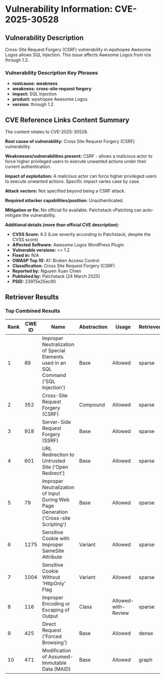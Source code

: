 # Vulnerability Information: CVE-2025-30528

## Vulnerability Description
Cross-Site Request Forgery (CSRF) vulnerability in wpshopee Awesome Logos allows SQL Injection. This issue affects Awesome Logos from n/a through 1.2.

### Vulnerability Description Key Phrases
- **rootcause:** **weakness**
- **weakness:** **cross-site request forgery**
- **impact:** SQL Injection
- **product:** wpshopee Awesome Logos
- **version:** through 1.2

## CVE Reference Links Content Summary
The content relates to CVE-2025-30528.

**Root cause of vulnerability:**
Cross Site Request Forgery (CSRF) vulnerability.

**Weaknesses/vulnerabilities present:**
CSRF - allows a malicious actor to force higher privileged users to execute unwanted actions under their current authentication.

**Impact of exploitation:**
A malicious actor can force higher privileged users to execute unwanted actions. Specific impact varies case by case.

**Attack vectors:**
Not specified beyond being a CSRF attack.

**Required attacker capabilities/position:**
Unauthenticated.

**Mitigation or fix:**
No official fix available. Patchstack vPatching can auto-mitigate the vulnerability.

**Additional details (more than official CVE description):**
*   **CVSS Score:** 9.3 (Low severity according to Patchstack, despite the CVSS score)
*   **Affected Software:** Awesome Logos WordPress Plugin
*   **Vulnerable versions:** <= 1.2
*   **Fixed in:** N/A
*   **OWASP Top 10:** A1: Broken Access Control
*   **Classification:** Cross Site Request Forgery (CSRF)
*   **Reported by:** Nguyen Xuan Chien
*   **Published by:** Patchstack (24 March 2025)
*   **PSID:** 23975e25ec90

## Retriever Results

### Top Combined Results

| Rank | CWE ID | Name | Abstraction | Usage  | Retrievers | Individual Scores |
|------|--------|------|-------------|-------|------------|-------------------|
| 1 | 89 | Improper Neutralization of Special Elements used in an SQL Command ('SQL Injection') | Base | Allowed | sparse | 0.200 |
| 2 | 352 | Cross-Site Request Forgery (CSRF) | Compound | Allowed | sparse | 0.191 |
| 3 | 918 | Server-Side Request Forgery (SSRF) | Base | Allowed | sparse | 0.163 |
| 4 | 601 | URL Redirection to Untrusted Site ('Open Redirect') | Base | Allowed | sparse | 0.162 |
| 5 | 79 | Improper Neutralization of Input During Web Page Generation ('Cross-site Scripting') | Base | Allowed | sparse | 0.150 |
| 6 | 1275 | Sensitive Cookie with Improper SameSite Attribute | Variant | Allowed | sparse | 0.141 |
| 7 | 1004 | Sensitive Cookie Without 'HttpOnly' Flag | Variant | Allowed | sparse | 0.137 |
| 8 | 116 | Improper Encoding or Escaping of Output | Class | Allowed-with-Review | sparse | 0.134 |
| 9 | 425 | Direct Request ('Forced Browsing') | Base | Allowed | dense | 0.565 |
| 10 | 471 | Modification of Assumed-Immutable Data (MAID) | Base | Allowed | graph | 0.003 |

